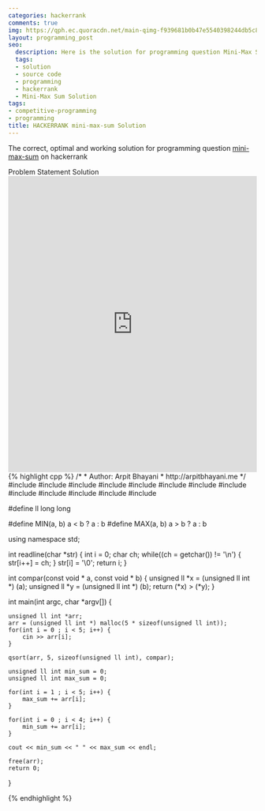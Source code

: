 ```yaml
---
categories: hackerrank
comments: true
img: https://qph.ec.quoracdn.net/main-qimg-f939681b0b47e5540398244db5c8966f?convert_to_webp=true
layout: programming_post
seo:
  description: Here is the solution for programming question Mini-Max Sum on hackerrank
  tags:
  - solution
  - source code
  - programming
  - hackerrank
  - Mini-Max Sum Solution
tags:
- competitive-programming
- programming
title: HACKERRANK mini-max-sum Solution
---
```

The correct, optimal and working solution for programming question [mini-max-sum](https://www.hackerrank.com/challenges/mini-max-sum) on hackerrank

<div class="ui secondary pointing large menu">
  <a class="grey item" data-tab="problem-statement">
    Problem Statement
  </a>
  <a class="active item grey" data-tab="solution">
    Solution
  </a>
</div>
<div class="ui bottom attached tab" data-tab="problem-statement">
    <iframe src="https://www.hackerrank.com/challenges/mini-max-sum" width="100%" height="600px" style="overflow: scroll; border: none;"></iframe>
</div>
<div class="ui bottom attached active tab" data-tab="solution">
{% highlight cpp %}
/*
 *  Author: Arpit Bhayani
 *  http://arpitbhayani.me
 */
#include <cmath>
#include <cstdio>
#include <cstdlib>
#include <climits>
#include <deque>
#include <iostream>
#include <list>
#include <limits>
#include <map>
#include <queue>
#include <set>
#include <stack>
#include <vector>

#define ll long long

#define MIN(a, b) a < b ? a : b
#define MAX(a, b) a > b ? a : b

using namespace std;

int readline(char *str) {
    int i = 0;
    char ch;
    while((ch = getchar()) != '\n') {
        str[i++] = ch;
    }
    str[i] = '\0';
    return i;
}

int compar(const void * a, const void * b) {
    unsigned ll *x = (unsigned ll int *) (a);
    unsigned ll *y = (unsigned ll int *) (b);
    return (*x) > (*y);
}

int main(int argc, char *argv[]) {

    unsigned ll int *arr;
    arr = (unsigned ll int *) malloc(5 * sizeof(unsigned ll int));
    for(int i = 0 ; i < 5; i++) {
        cin >> arr[i];
    }

    qsort(arr, 5, sizeof(unsigned ll int), compar);

    unsigned ll int min_sum = 0;
    unsigned ll int max_sum = 0;

    for(int i = 1 ; i < 5; i++) {
        max_sum += arr[i];
    }

    for(int i = 0 ; i < 4; i++) {
        min_sum += arr[i];
    }

    cout << min_sum << " " << max_sum << endl;

    free(arr);
    return 0;
}

{% endhighlight %}
</div>
